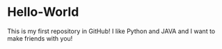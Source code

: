 # Hello-World
This is my first repository in GitHub!
I like Python and JAVA and I want to make friends with you!
